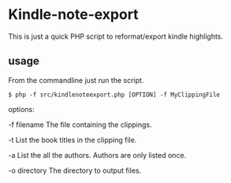 # Kindle-note-export

This is just a quick PHP script to reformat/export kindle highlights.

## usage

From the commandline just run the script.

```
$ php -f src/kindlenoteexport.php [OPTION] -f MyClippingFile
```

options: 

-f filename     The file containing the clippings.

-t              List the book titles in the clipping file.

-a              List the all the authors. Authors are only listed once.

-o directory    The directory to output files.